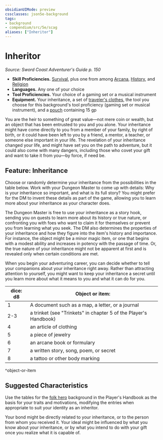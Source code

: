 ```yaml
---
obsidianUIMode: preview
cssclasses: json5e-background
tags:
- background
- compendium/src/5e/scag
aliases: ["Inheritor"]
---
```

# Inheritor
*Source: Sword Coast Adventurer's Guide p. 150*  

- **Skill Proficiencies.** [Survival](z_compendium/rules/skills.md#Survival), plus one from among [Arcana](z_compendium/rules/skills.md#Arcana), [History](z_compendium/rules/skills.md#History), and [Religion](z_compendium/rules/skills.md#Religion)  
- **Languages.** Any one of your choice  
- **Tool Proficiencies.** Your choice of a gaming set or a musical instrument  
- **Equipment.** Your inheritance, a set of [traveler's clothes](z_compendium/items/travelers-clothes.md), the tool you choose for this background's tool proficiency (gaming set or musical instrument), and a [pouch](z_compendium/items/pouch.md) containing 15 gp  

You are the heir to something of great value—not mere coin or wealth, but an object that has been entrusted to you and you alone. Your inheritance might have come directly to you from a member of your family, by right of birth, or it could have been left to you by a friend, a mentor, a teacher, or someone else important in your life. The revelation of your inheritance changed your life, and might have set you on the path to adventure, but it could also come with many dangers, including those who covet your gift and want to take it from you—by force, if need be.

## Feature: Inheritance

Choose or randomly determine your inheritance from the possibilities in the table below. Work with your Dungeon Master to come up with details: Why is your inheritance so important, and what is its full story? You might prefer for the DM to invent these details as part of the game, allowing you to learn more about your inheritance as your character does.

The Dungeon Master is free to use your inheritance as a story hook, sending you on quests to learn more about its history or true nature, or confronting you with foes who want to claim it for themselves or prevent you from learning what you seek. The DM also determines the properties of your inheritance and how they figure into the item's history and importance. For instance, the object might be a minor magic item, or one that begins with a modest ability and increases in potency with the passage of time. Or, the true nature of your inheritance might not be apparent at first and is revealed only when certain conditions are met.

When you begin your adventuring career, you can decide whether to tell your companions about your inheritance right away. Rather than attracting attention to yourself, you might want to keep your inheritance a secret until you learn more about what it means to you and what it can do for you.

| dice: d8 | Object or item: |
|----------|-----------------|
| 1 | A document such as a map, a letter, or a journal |
| 2-3 | a trinket (see "Trinkets" in chapter 5 of the Player's Handbook) |
| 4 | an article of clothing |
| 5 | a piece of jewelry |
| 6 | an arcane book or formulary |
| 7 | a written story, song, poem, or secret |
| 8 | a tattoo or other body marking |
^object-or-item

## Suggested Characteristics

Use the tables for the [folk hero](z_compendium/backgrounds/folk-hero.md) background in the Player's Handbook as the basis for your traits and motivations, modifying the entries when appropriate to suit your identity as an inheritor.

Your bond might be directly related to your inheritance, or to the person from whom you received it. Your ideal might be influenced by what you know about your inheritance, or by what you intend to do with your gift once you realize what it is capable of.